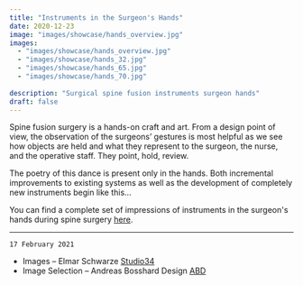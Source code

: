```yaml
---
title: "Instruments in the Surgeon's Hands"
date: 2020-12-23
image: "images/showcase/hands_overview.jpg"
images: 
  - "images/showcase/hands_overview.jpg"
  - "images/showcase/hands_32.jpg"
  - "images/showcase/hands_65.jpg"
  - "images/showcase/hands_70.jpg"
  
description: "Surgical spine fusion instruments surgeon hands"
draft: false
---
```


Spine fusion surgery is a hands-on craft and art. From a design point of view, the observation of the surgeons’ gestures 
is most helpful as we see how objects are held and what they represent to the surgeon, the nurse, and the operative staff.
They point, hold, review.  

<!--more--> 

The poetry of this dance is present only in the hands. 
Both incremental improvements to existing systems as well as the development of completely new instruments begin like this…

You can find a complete set of impressions of instruments in the surgeon's hands during spine surgery [here](https://youtu.be/dvfD0uHR3Hk). 

---

`17 February 2021`

- Images – Elmar Schwarze [Studio34](http://www.studio34.de/studio34/studio_34.html)
- Image Selection – Andreas Bosshard Design [ABD](http://www.andreasbosshard.com)
